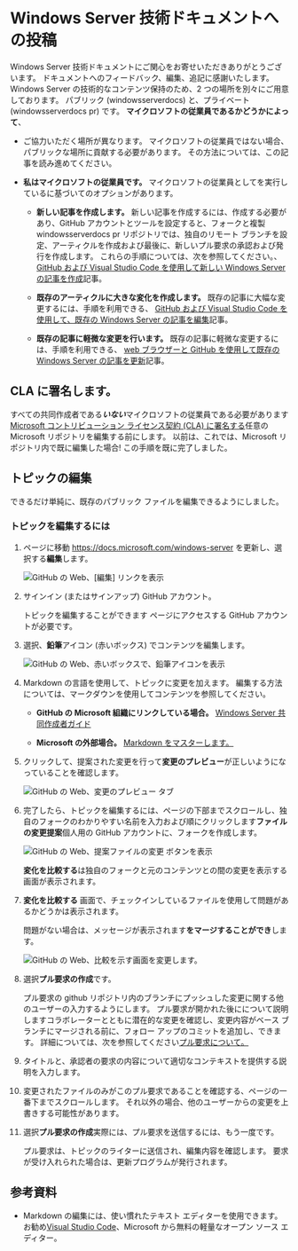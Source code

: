 # <a name="contributing-to-windows-server-technical-documentation"></a>Windows Server 技術ドキュメントへの投稿

Windows Server 技術ドキュメントにご関心をお寄せいただきありがとうございます。 ドキュメントへのフィードバック、編集、追記に感謝いたします。Windows Server の技術的なコンテンツ保持のため、2 つの場所を別々にご用意しております。 パブリック (windowsserverdocs) と、プライベート (windowsserverdocs pr) です。 **マイクロソフトの従業員であるかどうかによって**、

- ご協力いただく場所が異なります。 マイクロソフトの従業員ではない場合、パブリックな場所に貢献する必要があります。 その方法については、この記事を読み進めてください。

- **私はマイクロソフトの従業員です。** マイクロソフトの従業員としてを実行しているに基づいてのオプションがあります。

    - **新しい記事を作成します。** 新しい記事を作成するには、作成する必要があり、GitHub アカウントとツールを設定すると、フォークと複製 windowsserverdocs pr リポジトリでは、独自のリモート ブランチを設定、アーティクルを作成および最後に、新しいプル要求の承認および発行を作成します。 これらの手順については、次を参照してください。、 [GitHub および Visual Studio Code を使用して新しい Windows Server の記事を作成](https://github.com/MicrosoftDocs/windowsserverdocs/blob/master/Contributor-guide/create-new-using-github.md)記事。

    - **既存のアーティクルに大きな変化を作成します。** 既存の記事に大幅な変更するには、手順を利用できる、 [GitHub および Visual Studio Code を使用して、既存の Windows Server の記事を編集](https://github.com/MicrosoftDocs/windowsserverdocs/blob/master/Contributor-guide/edit-existing-using-github.md)記事。

    - **既存の記事に軽微な変更を行います。** 既存の記事に軽微な変更するには、手順を利用できる、 [web ブラウザーと GitHub を使用して既存の Windows Server の記事を更新](https://github.com/MicrosoftDocs/windowsserverdocs/blob/master/Contributor-guide/github-browser-updates.md)記事。

## <a name="sign-a-cla"></a>CLA に署名します。

すべての共同作成者である***いない***マイクロソフトの従業員である必要があります[Microsoft コントリビューション ライセンス契約 (CLA) に署名する](https://cla.microsoft.com/)任意の Microsoft リポジトリを編集する前にします。 以前は、これでは、Microsoft リポジトリ内で既に編集した場合!
この手順を既に完了しました。

## <a name="editing-topics"></a>トピックの編集

できるだけ単純に、既存のパブリック ファイルを編集できるようにしました。

### <a name="to-edit-a-topic"></a>トピックを編集するには

1. ページに移動 https://docs.microsoft.com/windows-server を更新し、選択する**編集**します。

    ![GitHub の Web、[編集] リンクを表示](media/contribute-link.png)

2. サインイン (またはサインアップ) GitHub アカウント。

    トピックを編集することができます ページにアクセスする GitHub アカウントが必要です。

3. 選択、**鉛筆**アイコン (赤いボックス) でコンテンツを編集します。

    ![GitHub の Web、赤いボックスで、鉛筆アイコンを表示](media/pencil-icon.png)

4. Markdown の言語を使用して、トピックに変更を加えます。 編集する方法については、マークダウンを使用してコンテンツを参照してください。

    - **GitHub の Microsoft 組織にリンクしている場合。** [Windows Server 共同作成者ガイド](https://github.com/MicrosoftDocs/windowsserverdocs-pr/tree/master/Contributor-guide)

    - **Microsoft の外部場合。** [Markdown をマスターします。](https://guides.github.com/features/mastering-markdown/)

5. クリックして、提案された変更を行って**変更のプレビュー**が正しいようになっていることを確認します。

    ![GitHub の Web、変更のプレビュー タブ](media/preview-changes.png)

6. 完了したら、トピックを編集するには、ページの下部までスクロールし、独自のフォークのわかりやすい名前を入力および順にクリックします**ファイルの変更提案**個人用の GitHub アカウントに、フォークを作成します。

    ![GitHub の Web、提案ファイルの変更 ボタンを表示](media/propose-file-change.png)

    **変化を比較する**は独自のフォークと元のコンテンツとの間の変更を表示する画面が表示されます。

7. **変化を比較する** 画面で、チェックインしているファイルを使用して問題があるかどうかは表示されます。

    問題がない場合は、メッセージが表示されます**をマージすることができ**します。

    ![GitHub の Web、比較を示す画面を変更します。](media/compare-changes.png)

8. 選択**プル要求の作成**です。

    プル要求の github リポジトリ内のブランチにプッシュした変更に関する他のユーザーの入力するようにします。 プル要求が開かれた後にについて説明しますコラボレーターとともに潜在的な変更を確認し、変更内容がベース ブランチにマージされる前に、フォロー アップのコミットを追加し、できます。 詳細については、次を参照してください[プル要求について。](https://help.github.com/articles/about-pull-requests)

9. タイトルと、承認者の要求の内容について適切なコンテキストを提供する説明を入力します。

10. 変更されたファイルのみがこのプル要求であることを確認する、ページの一番下までスクロールします。 それ以外の場合、他のユーザーからの変更を上書きする可能性があります。

11. 選択**プル要求の作成**実際には、プル要求を送信するには、もう一度です。

    プル要求は、トピックのライターに送信され、編集内容を確認します。 要求が受け入れられた場合は、更新プログラムが発行されます。

## <a name="resources"></a>参考資料

- Markdown の編集には、使い慣れたテキスト エディターを使用できます。 お勧め[Visual Studio Code](https://code.visualstudio.com/)、Microsoft から無料の軽量なオープン ソース エディター。